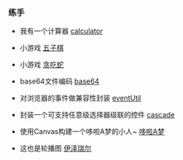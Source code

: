 ### 练手


+ 我有一个计算器 [calculator](https://suminhohu.github.io/display/calculator/calculator.html)

+ 小游戏 [五子棋](https://suminhohu.github.io/display/js_demo/float.html)

+ 小游戏 [贪吃蛇](https://suminhohu.github.io/display/js_demo/tanchishe.html)

+ base64文件编码 [base64](https://suminhohu.github.io/display/js_demo/base64.html)

+ 对浏览器的事件做兼容性封装 [eventUtil](https://suminhohu.github.io/displayzujian/event.js)

+ 封装一个可支持任意级选择器级联的控件 [cascade](https://suminhohu.github.io/display/js_demo/jilian.html)

+ 使用Canvas构建一个哆啦A梦的小人~ [哆啦A梦](https://suminhohu.github.io/display/js_demo/duoLa.html)

+ 这也是轮播图 [伊泽瑞尔](https://suminhohu.github.io/display/js_demo/ez/ez.html)
